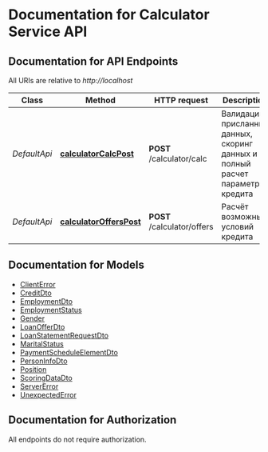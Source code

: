 # Documentation for Calculator Service API

<a name="documentation-for-api-endpoints"></a>
## Documentation for API Endpoints

All URIs are relative to *http://localhost*

| Class | Method | HTTP request | Description |
|------------ | ------------- | ------------- | -------------|
| *DefaultApi* | [**calculatorCalcPost**](Apis/DefaultApi.md#calculatorcalcpost) | **POST** /calculator/calc | Валидация присланных данных, скоринг данных и полный расчет параметров кредита |
*DefaultApi* | [**calculatorOffersPost**](Apis/DefaultApi.md#calculatorofferspost) | **POST** /calculator/offers | Расчёт возможных условий кредита |


<a name="documentation-for-models"></a>
## Documentation for Models

 - [ClientError](./Models/ClientError.md)
 - [CreditDto](./Models/CreditDto.md)
 - [EmploymentDto](./Models/EmploymentDto.md)
 - [EmploymentStatus](./Models/EmploymentStatus.md)
 - [Gender](./Models/Gender.md)
 - [LoanOfferDto](./Models/LoanOfferDto.md)
 - [LoanStatementRequestDto](./Models/LoanStatementRequestDto.md)
 - [MaritalStatus](./Models/MaritalStatus.md)
 - [PaymentScheduleElementDto](./Models/PaymentScheduleElementDto.md)
 - [PersonInfoDto](./Models/PersonInfoDto.md)
 - [Position](./Models/Position.md)
 - [ScoringDataDto](./Models/ScoringDataDto.md)
 - [ServerError](./Models/ServerError.md)
 - [UnexpectedError](./Models/UnexpectedError.md)


<a name="documentation-for-authorization"></a>
## Documentation for Authorization

All endpoints do not require authorization.
